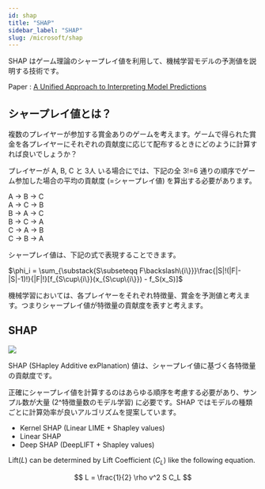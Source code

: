 ```yaml
---
id: shap
title: "SHAP"
sidebar_label: "SHAP"
slug: /microsoft/shap
---
```


SHAP はゲーム理論のシャープレイ値を利用して、機械学習モデルの予測値を説明する技術です。

Paper : [A Unified Approach to Interpreting Model Predictions](https://arxiv.org/abs/1705.07874)


## シャープレイ値とは？
複数のプレイヤーが参加する賞金ありのゲームを考えます。ゲームで得られた賞金を各プレイヤーにそれぞれの貢献度に応じて配布するときにどのように計算すれば良いでしょうか？

プレイヤーが A, B, C と 3人 いる場合にでは、下記の全 3!=6 通りの順序でゲーム参加した場合の平均の貢献度 (=シャープレイ値) を算出する必要があります。

A -> B -> C  
A -> C -> B  
B -> A -> C  
B -> C -> A  
C -> A -> B   
C -> B -> A  

シャープレイ値は、下記の式で表現することできます。

$\phi_i = \sum_{\substack{S\subseteqq F\backslash\{i\}}}\frac{|S|!(|F|-|S|-1)!}{|F|!}[f_{S\cup\{i\}}(x_{S\cup\{i\}}) - f_S(x_S)]$




機械学習においては、各プレイヤーをそれぞれ特徴量、賞金を予測値と考えます。つまりシャープレイ値が特徴量の貢献度を表すと考えます。


## SHAP
<img src="https://raw.githubusercontent.com/slundberg/shap/master/docs/artwork/shap_header.png" />

SHAP (SHapley Additive exPlanation) 値は、シャープレイ値に基づく各特徴量の貢献度です。

正確にシャープレイ値を計算するのはあらゆる順序を考慮する必要があり、サンプル数が大量 (2^特徴量数のモデル学習) に必要です。SHAP ではモデルの種類ごとに計算効率が良いアルゴリズムを提案しています。

- Kernel SHAP (Linear LIME + Shapley values)
- Linear SHAP 
- Deep SHAP (DeepLIFT + Shapley values)



Lift($L$) can be determined by Lift Coefficient ($C_L$) like the following
equation.

$$
L = \frac{1}{2} \rho v^2 S C_L
$$